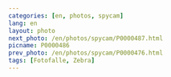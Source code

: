 ```yaml
---
categories: [en, photos, spycam]
lang: en
layout: photo
next_photo: /en/photos/spycam/P0000487.html
picname: P0000486
prev_photo: /en/photos/spycam/P0000476.html
tags: [Fotofalle, Zebra]
---
```

